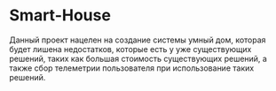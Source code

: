 # Smart-House
Данный проект нацелен на создание системы умный дом, которая будет лишена недостатков, которые есть у уже существующих решений, таких как большая стоимость существующих решений, а также сбор телеметрии пользователя при использование таких решений.

